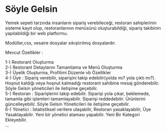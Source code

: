 # Söyle Gelsin
Yemek sepeti tarzında insanların sipariş verebileceği, restoran sahiplerinin sisteme kayıt olup, restoranlarının menüsünü oluşturabildiği, sipariş takibinin yapılabildiği bir web platformu.

Modüller,css, vesaire dosyalar sıkıştırılmış dosyalardır. 


Mevcut Özellikler :

1-) Restorant Oluşturma<br>
2-) Restorant Detaylarını Tamamlama ve Menü Oluşturma<br>
3-) Üyelik Oluşturma, Profilimi Düzenle vb Özellikler<br>
4-) Üye : Sipariş verebilir, siparişini takip edebilir(yolda mı? yola çıktı mı?). Hoşnut kaldığı veya hoşnut kalmadığı restorant sahibine mesaj gönderebilir. Söyle Gelsin yöneticileri ile iletişime geçebilir.<br>
5-) Restoran : Siparişlerini takip edebilir. Siparişi yola çıkar, beklemede, tamamla gibi işlemleri tamamlayabilir. Siparişi reddedebilir. Ürünlerini güncelleyebilir. Söyle Gelsin Yöneticileri ile iletişime geçebilir.<br>
6-) Yönetici : İstatistiksel verilere ulaşabilir, Restoran yasaklayabilir, Üye Yasaklayabilir. Yeni bir yönetici ataması yapabilir. Yeni Bir Kategori Ekleyebilir.<br>
...
